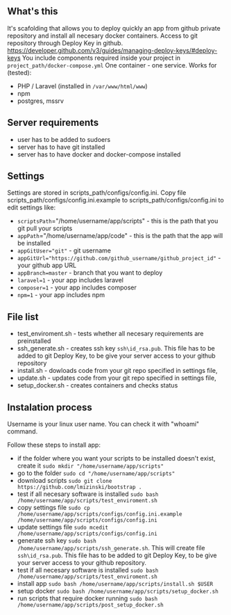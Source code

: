 ## What's this
It's scafolding that allows you to deploy quickly an app from github private repository and install all necesary docker containers.
Access to git repository through Deploy Key in github.
https://developer.github.com/v3/guides/managing-deploy-keys/#deploy-keys
You include components required inside your project in `project_path/docker-compose.yml`
One container - one service.
Works for (tested):
 * PHP / Laravel  (installed in `/var/www/html/www`)
 * npm
 * postgres, mssrv

## Server requirements
 * user has to be added to sudoers
 * server has to have git installed
 * server has to have docker and docker-compose installed

## Settings
Settings are stored in scripts_path/configs/config.ini. 
Copy file scripts_path/configs/config.ini.example to scripts_path/configs/config.ini to edit settings like:
 * `scriptsPath`="/home/username/app/scripts"         - this is the path that you git pull your scripts
 * `appPath`="/home/username/app/code"                - this is the path that the app will be installed
 * `appGitUser="git"`                                 - git username
 * `appGitUrl="https://github.com/github_username/github_project_id"` - your github app URL
 * `appBranch=master`                                 - branch that you want to deploy
 * `laravel=1`                                        - your app includes laravel
 * `composer=1`                                       - your app includes composer
 * `npm=1`                                            - your app includes npm

## File list
 * test_enviroment.sh - tests whether all necesary requirements are preinstalled
 * ssh_generate.sh - creates ssh key `ssh\id_rsa.pub`. This file has to be added to git Deploy Key, to be give your server access to your github repository
 * install.sh - dowloads code from your git repo specified in settings file,
 * update.sh - updates code from your git repo specified in settings file,
 * setup_docker.sh - creates containers and checks status
 
## Instalation process
Username is your linux user name. You can check it with "whoami" command.

Follow these steps to install app:
 * if the folder where you want your scripts to be installed doesn't exist, create it 
 `sudo mkdir "/home/username/app/scripts"`
 * go to the folder  `sudo cd "/home/username/app/scripts"`
 * download scripts `sudo git clone https://github.com/lmizinski/bootstrap .`
 * test if all necesary software is installed `sudo bash /home/username/app/scripts/test_enviroment.sh`
 * copy settings file `sudo cp /home/username/app/scripts/configs/config.ini.example /home/username/app/scripts/configs/config.ini`
 * update settings file `sudo mcedit /home/username/app/scripts/configs/config.ini`
 * generate ssh key `sudo bash /home/username/app/scripts/ssh_generate.sh`. This will create file `ssh\id_rsa.pub`. This file has to be added to git Deploy Key, to be give your server access to your github repository.
 * test if all necesary software is installed `sudo bash /home/username/app/scripts/test_enviroment.sh`
 * install app `sudo bash /home/username/app/scripts/install.sh $USER`
 * setup docker `sudo bash /home/username/app/scripts/setup_docker.sh` 
 * run scripts that require docker running `sudo bash /home/username/app/scripts/post_setup_docker.sh` 
